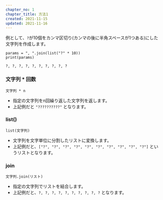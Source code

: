```yaml
---
chapter_no: 1
chapter_title: 方法1
created: 2021-11-15
updated: 2021-11-16
---
```

例として、`?`が10個をカンマ区切り(カンマの後に半角スペースが1つある)にした文字列を作成します。
```
params = ", ".join(list("?" * 10))
print(params)
```
```output
?, ?, ?, ?, ?, ?, ?, ?, ?, ?
```

### 文字列 * 回数
```syntax
文字列 * n
```
- 指定の文字列をn回繰り返した文字列を返します。
- 上記例だと `"??????????"` となります。

### list()
```syntax
list(文字列)
```
- 文字列を文字単位に分割したリストに変換します。
- 上記例だと、`["?", "?", "?", "?", "?", "?", "?", "?", "?", "?"]` というリストとなります。

### join
```syntax
文字列.join(リスト)
```
- 指定の文字列でリストを結合します。
- 上記例だと、`?, ?, ?, ?, ?, ?, ?, ?, ?, ?` となります。
